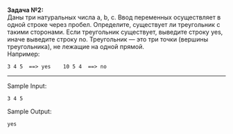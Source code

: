 **Задача №2:**  
Даны три натуральных числа a, b, c. Ввод переменных осуществляет в одной строке через пробел.  Определите, существует ли треугольник с такими сторонами. Если треугольник существует, выведите строку yes, иначе выведите строку no. Треугольник — это три точки (вершины треугольника), не лежащие на одной прямой.   
Например:  

    3 4 5  ==> yes    10 5 4  ==> no
___
Sample Input:
```
3 4 5
```
Sample Output:
```
yes
```
